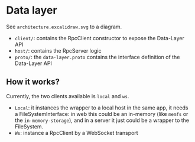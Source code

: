 # Data layer
See `architecture.excalidraw.svg` to a diagram.

- `client/`: contains the RpcClient constructor to expose the Data-Layer API
- `host/`: contains the RpcServer logic
- `proto/`: the `data-layer.proto` contains the interface definition of the Data-Layer API 

## How it works?
Currently, the two clients available is `local` and `ws`.
- `Local`: it instances the wrapper to a local host in the same app, it needs a FileSystemInterface: in web this could be an in-memory (like `memfs` or the `in-memory-storage`), and in a server it just could be a wrapper to the FileSystem.
- `Ws`: instance a RpcClient by a WebSocket transport
